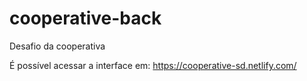 # cooperative-back

Desafio da cooperativa

É possível acessar a interface em:
https://cooperative-sd.netlify.com/

